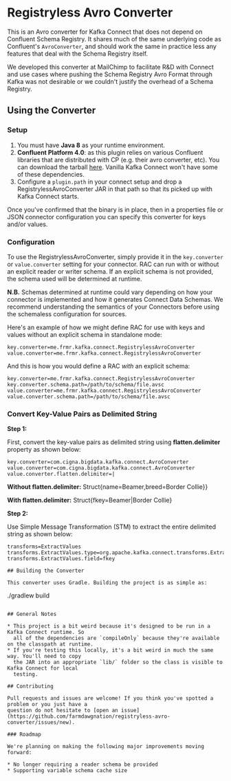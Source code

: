 # Registryless Avro Converter

This is an Avro converter for Kafka Connect that does not depend on Confluent Schema Registry. It
shares much of the same underlying code as Confluent's `AvroConverter`, and should work the same in
practice less any features that deal with the Schema Registry itself.

We developed this converter at MailChimp to facilitate R&D with Connect and use cases where pushing
the Schema Registry Avro Format through Kafka was not desirable or we couldn't justify the overhead
of a Schema Registry.

## Using the Converter

### Setup

1. You must have **Java 8** as your runtime environment.
2. **Confluent Platform 4.0**: as this plugin relies on various Confluent libraries that are
  distributed with CP (e.g. their avro converter, etc). You can download the tarball
  [here](http://packages.confluent.io/archive/4.0/confluent-oss-4.0.0-2.11.zip). Vanilla Kafka
  Connect won't have some of these dependencies.
3. Configure a `plugin.path` in your connect setup and drop a RegistrylessAvroConverter JAR in that
  path so that its picked up with Kafka Connect starts.

Once you've confirmed that the binary is in place, then in a properties file or JSON connector
configuration you can specify this converter for keys and/or values.

### Configuration

To use the RegistrylessAvroConverter, simply provide it in the `key.converter` or `value.converter`
setting for your connector. RAC can run with or without an explicit reader or writer schema. If an
explicit schema is not provided, the schema used will be determined at runtime.

**N.B.** Schemas determined at runtime could vary depending on how your connector is implemented
and how it generates Connect Data Schemas. We recommend understanding the semantics of your
Connectors before using the schemaless configuration for sources.

Here's an example of how we might define RAC for use with keys and values without an explicit schema
in standalone mode:

```
key.converter=me.frmr.kafka.connect.RegistrylessAvroConverter
value.converter=me.frmr.kafka.connect.RegistrylessAvroConverter
```

And this is how you would define a RAC _with_ an explicit schema:

```
key.converter=me.frmr.kafka.connect.RegistrylessAvroConverter
key.converter.schema.path=/path/to/schema/file.avsc
value.converter=me.frmr.kafka.connect.RegistrylessAvroConverter
value.converter.schema.path=/path/to/schema/file.avsc
```

### Convert Key-Value Pairs as Delimited String

**Step 1:**

First, convert the key-value pairs as delimited string using **flatten.delimiter** property as shown below: 

```
key.converter=com.cigna.bigdata.kafka.connect.AvroConverter
value.converter=com.cigna.bigdata.kafka.connect.AvroConverter
value.converter.flatten.delimiter=|
```

**Without flatten.delimiter:** Struct{name=Beamer,breed=Border Collie}}

**With flatten.delimiter:** Struct{fkey=Beamer|Border Collie}


**Step 2:**

Use Simple Message Transformation (STM) to extract the entire delimited string as shown below:

```
transforms=ExtractValues
transforms.ExtractValues.type=org.apache.kafka.connect.transforms.ExtractField$Value
transforms.ExtractValues.field=fkey

## Building the Converter

This converter uses Gradle. Building the project is as simple as:

```
./gradlew build
```

## General Notes

* This project is a bit weird because it's designed to be run in a Kafka Connect runtime. So
  all of the dependencies are `compileOnly` because they're available on the classpath at runtime.
* If you're testing this locally, it's a bit weird in much the same way. You'll need to copy
  the JAR into an appropriate `lib/` folder so the class is visible to Kafka Connect for local
  testing.

## Contributing

Pull requests and issues are welcome! If you think you've spotted a problem or you just have a
question do not hesitate to [open an issue](https://github.com/farmdawgnation/registryless-avro-converter/issues/new).

### Roadmap

We're planning on making the following major improvements moving forward:

* No longer requiring a reader schema be provided
* Supporting variable schema cache size
